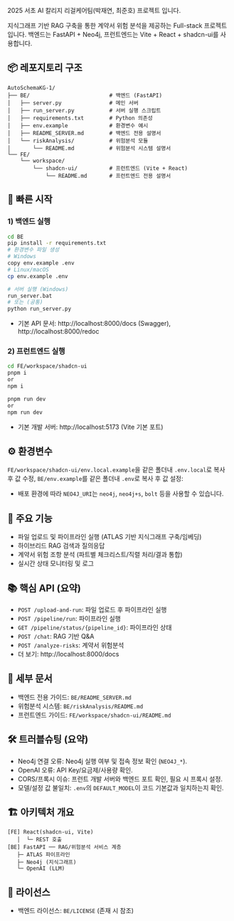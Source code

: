 2025 서초 AI 칼리지 리걸케어팀(박재연, 최준호) 프로젝트 입니다.

지식그래프 기반 RAG 구축을 통한 계약서 위험 분석을 제공하는 Full-stack 프로젝트입니다. 백엔드는 FastAPI + Neo4j, 프런트엔드는 Vite + React + shadcn-ui를 사용합니다.

## 📦 레포지토리 구조

```
AutoSchemaKG-1/
├── BE/                         # 백엔드 (FastAPI)
│   ├── server.py               # 메인 서버
│   ├── run_server.py           # 서버 실행 스크립트
│   ├── requirements.txt        # Python 의존성
│   ├── env.example             # 환경변수 예시
│   ├── README_SERVER.md        # 백엔드 전용 설명서
│   └── riskAnalysis/           # 위험분석 모듈
│       └── README.md           # 위험분석 시스템 설명서
└── FE/
    └── workspace/
        └── shadcn-ui/          # 프런트엔드 (Vite + React)
            └── README.md       # 프런트엔드 전용 설명서
```

## 🚀 빠른 시작

### 1) 백엔드 실행

```bash
cd BE
pip install -r requirements.txt
# 환경변수 파일 생성
# Windows
copy env.example .env
# Linux/macOS
cp env.example .env

# 서버 실행 (Windows)
run_server.bat
# 또는 (공통)
python run_server.py
```

- 기본 API 문서: http://localhost:8000/docs (Swagger), http://localhost:8000/redoc

### 2) 프런트엔드 실행

```bash
cd FE/workspace/shadcn-ui
pnpm i
or
npm i

pnpm run dev
or
npm run dev
```

- 기본 개발 서버: http://localhost:5173 (Vite 기본 포트)

## ⚙️ 환경변수

`FE/workspace/shadcn-ui/env.local.example`을 같은 폴더내 `.env.local`로 복사 후 값 수정,
`BE/env.example`를 같은 폴더내 `.env`로 복사 후 값 설정:

- 배포 환경에 따라 `NEO4J_URI`는 `neo4j`, `neo4j+s`, `bolt` 등을 사용할 수 있습니다.

## 🧠 주요 기능

- 파일 업로드 및 파이프라인 실행 (ATLAS 기반 지식그래프 구축/임베딩)
- 하이브리드 RAG 검색과 질의응답
- 계약서 위험 조항 분석 (파트별 체크리스트/직렬 처리/결과 통합)
- 실시간 상태 모니터링 및 로그

## 📚 핵심 API (요약)

- `POST /upload-and-run`: 파일 업로드 후 파이프라인 실행
- `POST /pipeline/run`: 파이프라인 실행
- `GET /pipeline/status/{pipeline_id}`: 파이프라인 상태
- `POST /chat`: RAG 기반 Q&A
- `POST /analyze-risks`: 계약서 위험분석
- 더 보기: http://localhost:8000/docs

## 🔗 세부 문서

- 백엔드 전용 가이드: `BE/README_SERVER.md`
- 위험분석 시스템: `BE/riskAnalysis/README.md`
- 프런트엔드 가이드: `FE/workspace/shadcn-ui/README.md`

## 🛠️ 트러블슈팅 (요약)

- Neo4j 연결 오류: Neo4j 실행 여부 및 접속 정보 확인 (`NEO4J_*`).
- OpenAI 오류: API Key/요금제/사용량 확인.
- CORS/프록시 이슈: 프런트 개발 서버와 백엔드 포트 확인, 필요 시 프록시 설정.
- 모델/설정 값 불일치: `.env`의 `DEFAULT_MODEL`이 코드 기본값과 일치하는지 확인.

## 🏗️ 아키텍처 개요

```
[FE] React(shadcn-ui, Vite)
   │  └─ REST 호출
[BE] FastAPI ── RAG/위험분석 서비스 계층
   ├─ ATLAS 파이프라인
   ├─ Neo4j (지식그래프)
   └─ OpenAI (LLM)
```

## 📄 라이선스

- 백엔드 라이선스: `BE/LICENSE` (존재 시 참조)
